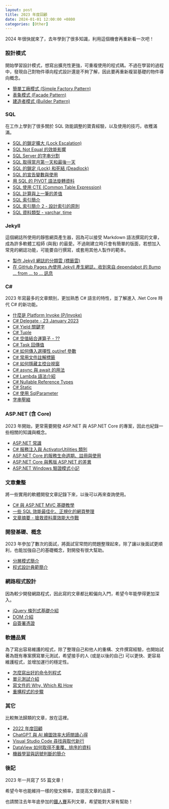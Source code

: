 ```yaml
---
layout: post
title: 2023 年度回顧
date: 2024-01-01 12:00:00 +0800
categories: [Other]
---
```


2024 年很快就來了，去年學到了很多知識，利用這個機會再重新看一次吧！

### 設計模式

開始學習設計模式，想寫出擴充性更強，可重複使用的程式碼。不過在學習的過程中，發現自己對物件導向程式設計還是不夠了解，因此要再重新複習基礎的物件導向概念。

- [簡單工廠模式 (Simple Factory Pattern)](/Simple_Factory_pattern/)
- [表象模式 (Facade Pattern)](/Facade_Pattern/)
- [建造者模式 (Builder Pattern)](/Builder_Pattern/)

### SQL

在工作上學到了很多關於 SQL 效能調整的寶貴經驗，以及使用的技巧，收穫滿滿。

- [SQL 的鎖定擴大 (Lock Escalation)](/SQL_Lock_Escalation/)
- [SQL Not Equal 的效能影響](/SQL_Not_Equal/)
- [SQL Server 的字串分割](/SQL_Server_Split/)
- [SQL 取得當月第一天和最後一天](/SQL_First_Last_Date/)
- [SQL 的鎖定 (Lock) 和死結 (Deadlock)](/SQL_Lock_Deadlock/)
- [SQL 的宣告變數與使用](/SQL_Declare/)
- [用 SQL 的 PIVOT 語法旋轉資料](/SQL_Pivot/)
- [SQL 使用 CTE (Common Table Expression)](/SQL_CTE/)
- [SQL 計算與上一筆的差值](/SQL_Diff_With_Last_Record/)
- [SQL 索引簡介](/SQL_Index_Intro/)
- [SQL 索引簡介 2 - 設計索引的原則](/SQL_Index_Intro_2/)
- [SQL 資料類型 - varchar, time](/SQL_Varchar_Time/)

### Jekyll

這個網誌所使用的靜態網頁產生器，因為可以接受 Markdown 語法撰寫的文章，成為許多軟體工程師 (與我) 的最愛。不過剛建立時只會有簡單的版面，若想加入常見的網誌功能，可能要自行撰寫，或套用其他人製作的範本。

- [製作 Jekyll 網誌的分類雲 (標籤雲)](/Jekyll_Category_Cloud/)
- [在 GitHub Pages 內使用 Jekyll 產生網誌，收到來自 dependabot 的 Bump ... from ... to ... 訊息](/GitHub_Pages_Jekyll_Bump_PR/)

### C#

2023 年寫最多的文章類別，更加熟悉 C# 語言的特性，並了解進入 .Net Core 時代 C# 的新功能。

- [什麼是 Platform Invoke (P/Invoke)](/Platform_Invoke/)
- [C# Delegate - 23 January 2023](/C_Sharp_Delegate/)
- [C# Yield 關鍵字](/C_Sharp_Yield/)
- [C# Tuple](/C_Sharp_Tuple/)
- [C# 空值結合運算子 - ??](/C_Sharp_Null_Coalescing_Op/)
- [C# Task 回傳值](/C_Sharp_Task_Return/)
- [C# 如何傳入選擇性 out/ref 參數](/Optional_Out_Parameter/)
- [C# 常用文件註解標籤](/C_Sharp_Comment_Tags/)
- [C# 如何隱藏主控台視窗](/C_Sharp_Hide_Console_Window/)
- [C# async 與 await 的用法](/C_Sharp_Async_Await/)
- [C# Lambda 語法介紹](/C_Sharp_Lambda/)
- [C# Nullable Reference Types](/C_Sharp_Null_Reference/)
- [C# Static](/C_Sharp_Static/)
- [C# 使用 SqlParameter](/2023-12-25-C_Sharp_SqlParameter/)
- [字串壓縮](/String_Compression/)

### ASP.NET (含 Core)

2023 年開始，更常需要開發 ASP.NET 與 ASP.NET Core 的專案，因此也紀錄一些相關的知識與概念。

- [ASP.NET 常識](/ASP_NET_Knowledge/)
- [C# 服務注入與 ActivatorUtilities 類別](/C_Sharp_Activator_Utilities/)
- [ASP.NET Core 的服務生命週期、註冊與使用](/ASP_NET_Core_Service_Lifetime/)
- [ASP.NET Core 與舊版 ASP.NET 的差異](/ASP_NET_Core_Difference/)
- [ASP.NET Windows 驗證模式小記](/ASP_NET_Windows_Auth/)

### 文章彙整

將一些實用的軟體開發文章記錄下來，以後可以再來查詢使用。

- [C# 與 ASP.NET MVC 基礎教學](/C_Sharp_Basic_Tutorial/)
- [一些 SQL 效能最佳化、正規化的網頁整理](/SQL_Useful_Link/)
- [文章摘要 - 搶救資料庫效能大作戰](/SQL_Article_Improve_Database_Performance/)

### 開發基礎、概念

2023 年參加了數次的面試，將面試官常問的問題整理起來，除了讓以後面試更順利，也能加強自己的基礎概念，對開發有很大幫助。

- [分層模式簡介](/Layered_Architecture/)
- [程式設計典範簡介](/Programming_Paradigm/)

### 網路程式設計

因為較少開發網路程式，因此寫的文章都比較偏向入門，希望今年能學得更加深入。

- [jQuery 條列式基礎介紹](/JQuery_Tips/)
- [DOM 介紹](/DOM/)
- [自簽署憑證](/Self_Signed_Certificate/)

### 軟體品質

為了寫出容易維護的程式，除了整理自己和他人的重構、文件撰寫經驗，也開始試著為既有專案撰寫單元測試，希望接手的人 (或是以後的自己) 可以更快、更容易維護程式，並增加運行的穩定性。

- [怎麼寫出好的命令列程式](/Good_Command_Application/)
- [單元測試介紹](/Unit_Test_Intro/)
- [寫文件的 Why, Which 和 How](/Write_Document_Why_Which_How/)
- [重構程式的步驟](/Refactor/)

### 其它

比較無法歸類的文章，放在這裡。

- [2022 年度回顧](/2022_Review/)
- [ChatGPT 與 AI 繪圖效率大師閱讀心得](/ChatGPT_Reading/)
- [Visual Studio Code 尋找與取代新行](/Visual_Studio_Code_Newline/)
- [DataView 如何取得不重覆、排序的資料](/C_Sharp_DataView/)
- [機器學習與訊號判斷的簡介](/Signal_Recognize_Intro/)

### 後記

2023 年一共寫了 55 篇文章！

希望今年也能維持一樣的發文頻率，並提高文章的品質 ~

也請關注去年年底參加的[鐵人賽](https://ithelp.ithome.com.tw/users/20152154/ironman/6906)系列文章，希望能對大家有幫助！

